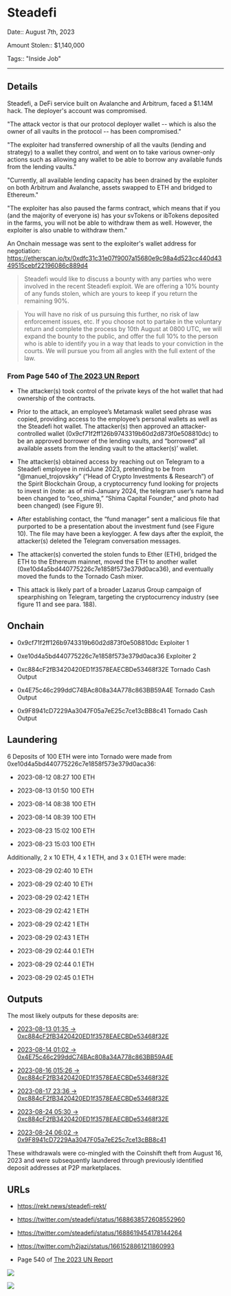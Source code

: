 # Steadefi

Date:: August 7th, 2023

Amount Stolen:: $1,140,000

Tags:: "Inside Job"

---


## Details

Steadefi, a DeFi service built on Avalanche and Arbitrum, faced a $1.14M hack. The deployer's account was compromised.

"The attack vector is that our protocol deployer wallet -- which is also the owner of all vaults in the protocol -- has been compromised."

"The exploiter had transferred ownership of all the vaults (lending and strategy) to a wallet they control, and went on to take various owner-only actions such as allowing any wallet to be able to borrow any available funds from the lending vaults."

"Currently, all available lending capacity has been drained by the exploiter on both Arbitrum and Avalanche, assets swapped to ETH and bridged to Ethereum."

"The exploiter has also paused the farms contract, which means that if you (and the majority of everyone is) has your svTokens or ibTokens deposited in the farms, you will not be able to withdraw them as well. However, the exploiter is also unable to withdraw them."

An Onchain message was sent to the exploiter's wallet address for negotiation: https://etherscan.io/tx/0xdfc31c31e07f9007a15680e9c98a4d523cc440d4349515cebf22196086c889d4

> Steadefi would like to discuss a bounty with any parties who were involved in the recent Steadefi exploit. We are offering a 10% bounty of any funds stolen, which are yours to keep if you return the remaining 90%.

> You will have no risk of us pursuing this further, no risk of law enforcement issues, etc. If you choose not to partake in the voluntary return and complete the process by 10th August at 0800 UTC, we will expand the bounty to the public, and offer the full 10% to the person who is able to identify you in a way that leads to your conviction in the courts. We will pursue you from all angles with the full extent of the law.


### From Page 540 of [The 2023 UN Report](https://documents.un.org/doc/undoc/gen/n24/032/68/pdf/n2403268.pdf?token=Lnb4xBoncpFwgtMIpl&fe=true)

- The attacker(s) took control of the private keys of the hot wallet that had ownership of the contracts.

- Prior to the attack, an employee’s Metamask wallet seed phrase was copied, providing access to the employee’s personal wallets as well as the Steadefi hot wallet. The attacker(s) then approved an attacker-controlled wallet (0x9cf71f2ff126b9743319b60d2d873f0e508810dc) to be an approved borrower of the lending vaults, and “borrowed” all available assets from the lending vault to the attacker(s)’ wallet.

- The attacker(s) obtained access by reaching out on Telegram to a Steadefi employee in midJune 2023, pretending to be from “@manuel_trojovskky” (“Head of Crypto Investments & Research”) of the Spirit Blockchain Group, a cryptocurrency fund looking for projects to invest in (note: as of mid-January 2024, the telegram user’s name had been changed to “ceo_shima,” “Shima Capital Founder,” and photo had been changed) (see Figure 9).

- After establishing contact, the “fund manager” sent a malicious file that purported to be a presentation about the investment fund (see Figure 10). The file may have been a keylogger. A few days after the exploit, the attacker(s) deleted the Telegram conversation messages.

- The attacker(s) converted the stolen funds to Ether (ETH), bridged the ETH to the Ethereum mainnet, moved the ETH to another wallet (0xe10d4a5bd440775226c7e1858f573e379d0aca36), and eventually moved the funds to the Tornado Cash mixer.

- This attack is likely part of a broader Lazarus Group campaign of spearphishing on Telegram, targeting the cryptocurrency industry (see figure 11 and see para. 188).


## Onchain

- 0x9cf71f2ff126b9743319b60d2d873f0e508810dc Exploiter 1

- 0xe10d4a5bd440775226c7e1858f573e379d0aca36 Exploiter 2

- 0xc884cF2fB3420420ED1f3578EAECBDe53468f32E Tornado Cash Output

- 0x4E75c46c299ddC74BAc808a34A778c863BB59A4E Tornado Cash Output

- 0x9F8941cD7229Aa3047F05a7eE25c7ce13cBB8c41 Tornado Cash Output



## Laundering

6 Deposits of 100 ETH were into Tornado were made from 0xe10d4a5bd440775226c7e1858f573e379d0aca36:

- 2023-08-12 08:27 100 ETH

- 2023-08-13 01:50 100 ETH

- 2023-08-14 08:38 100 ETH

- 2023-08-14 08:39 100 ETH

- 2023-08-23 15:02 100 ETH

- 2023-08-23 15:03 100 ETH


Additionally, 2 x 10 ETH, 4 x 1 ETH, and 3 x 0.1 ETH were made:

- 2023-08-29 02:40 10 ETH

- 2023-08-29 02:40 10 ETH

- 2023-08-29 02:42 1 ETH

- 2023-08-29 02:42 1 ETH

- 2023-08-29 02:42 1 ETH

- 2023-08-29 02:43 1 ETH

- 2023-08-29 02:44 0.1 ETH

- 2023-08-29 02:44 0.1 ETH

- 2023-08-29 02:45 0.1 ETH

## Outputs

The most likely outputs for these deposits are:

- [2023-08-13 01:35 -> 0xc884cF2fB3420420ED1f3578EAECBDe53468f32E](https://etherscan.io/tx/0x499dae0411931bdb396a704894ac824f434e7b4c6f8828a8872db151a0fa7dd8)

- [2023-08-14 01:02 -> 0x4E75c46c299ddC74BAc808a34A778c863BB59A4E](https://etherscan.io/tx/0x6c7c233bd39ddfd920e0b04ac23a935c19be332a46e0d82cf75f43eb4ac209a2)

- [2023-08-16 015:26 -> 0xc884cF2fB3420420ED1f3578EAECBDe53468f32E](https://etherscan.io/tx/0xb589962b62c59ed2e8c5977ba614ce94bfc9d107015ad67a1e9391122a03e849)

- [2023-08-17 23:36 -> 0xc884cF2fB3420420ED1f3578EAECBDe53468f32E](https://etherscan.io/tx/0xf23aa066bbaaaec2cd34b850791314d6a070148e1fb4440cad1d5a8ceb4e811b)

- [2023-08-24 05:30 -> 0xc884cF2fB3420420ED1f3578EAECBDe53468f32E](https://etherscan.io/tx/0xa23628410e99c908ebd3839e7d928f72b7a896c80714f3e1e1321f057f573a2c)

- [2023-08-24 06:02 -> 0x9F8941cD7229Aa3047F05a7eE25c7ce13cBB8c41](https://etherscan.io/tx/0xbf61cd7e50303f3602220e28298d6f98b211073d42d8245dd3c20e910d3be191)

These withdrawals were co-mingled with the Coinshift theft from August 16, 2023 and were subsequently laundered through previously identified deposit addresses at P2P marketplaces.


## URLs

- https://rekt.news/steadefi-rekt/

- https://twitter.com/steadefi/status/1688638572608552960

- https://twitter.com/steadefi/status/1688619454178144264

- https://twitter.com/h2jazi/status/1661528861211860993

- Page 540 of [The 2023 UN Report](https://documents.un.org/doc/undoc/gen/n24/032/68/pdf/n2403268.pdf?token=Lnb4xBoncpFwgtMIpl&fe=true)

![](../images/steadefi01.png)

![](../images/steadefi02.png)
